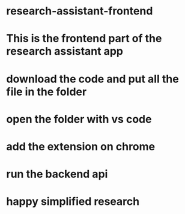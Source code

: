 # research-assistant-frontend

# This is the frontend part of the research assistant app

# download the code and put all the file in the folder

# open the folder  with vs code 

# add the extension on chrome

# run the backend api 

# happy simplified research

